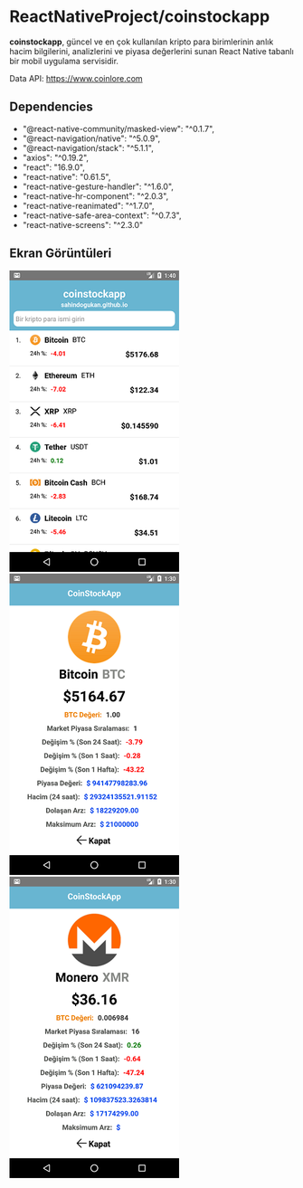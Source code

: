 # ReactNativeProject/coinstockapp

**coinstockapp**, güncel ve en çok kullanılan kripto para birimlerinin anlık hacim bilgilerini, analizlerini ve piyasa değerlerini sunan React Native tabanlı bir mobil uygulama servisidir.

Data API: https://www.coinlore.com

## Dependencies

- "@react-native-community/masked-view": "^0.1.7",
- "@react-navigation/native": "^5.0.9",
- "@react-navigation/stack": "^5.1.1",
- "axios": "^0.19.2",
- "react": "16.9.0",
- "react-native": "0.61.5",
- "react-native-gesture-handler": "^1.6.0",
- "react-native-hr-component": "^2.0.3",
- "react-native-reanimated": "^1.7.0",
- "react-native-safe-area-context": "^0.7.3",
- "react-native-screens": "^2.3.0"
 
 ## Ekran Görüntüleri
 
 ![](https://github.com/sahindogukan/ReactNativeProject-coinstockapp/blob/master/home1.png) 
 ![](https://github.com/sahindogukan/ReactNativeProject-coinstockapp/blob/master/detail1.png)
 ![](https://github.com/sahindogukan/ReactNativeProject-coinstockapp/blob/master/detail2.png)
